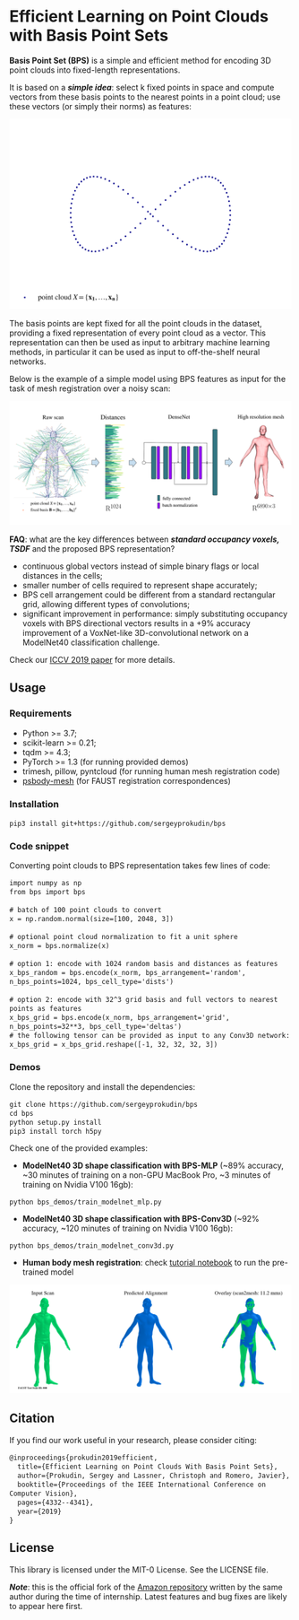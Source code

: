 # Efficient Learning on Point Clouds with Basis Point Sets

**Basis Point Set (BPS)** is a simple and efficient method for encoding 3D point clouds into fixed-length 
representations.

It is based on a _**simple idea**_: select k fixed points in space and compute vectors from  these basis points to the nearest
points in a point cloud; use these vectors (or simply their norms) as features:

![Teaser Image](bps.gif)

The basis points are kept fixed for all the point clouds in the dataset, providing a fixed representation of every 
point cloud as a vector. This representation can then be used  as input to arbitrary machine learning methods, in 
particular it can be used as input to off-the-shelf neural networks. 

Below is the example of a simple model using  BPS features as input for the  task of mesh registration over a 
noisy scan:

![Teaser Image](bps_demo.png)

**FAQ**: what are the key differences between _**standard occupancy voxels, TSDF**_ and the proposed BPS representation?

- continuous global vectors instead of simple binary flags or local distances in the cells;
- smaller number of cells required to represent shape accurately;
- BPS cell arrangement could be different from a standard rectangular grid, allowing different types of convolutions;
- significant improvement in performance: simply substituting occupancy voxels with  BPS directional vectors results 
in a +9% accuracy improvement of a VoxNet-like 3D-convolutional network on a ModelNet40 classification 
challenge.

 Check our [ICCV 2019 paper](https://arxiv.org/abs/1908.09186) for more 
 details.

## Usage
 
### Requirements

- Python >= 3.7;
- scikit-learn >= 0.21;
- tqdm >= 4.3;
- PyTorch >= 1.3 (for running provided demos)
- trimesh, pillow, pyntcloud (for running human mesh registration code)
- [psbody-mesh](https://github.com/MPI-IS/mesh) (for FAUST registration correspondences)

### Installation


```
pip3 install git+https://github.com/sergeyprokudin/bps
```

### Code snippet


Converting point clouds to BPS representation takes few lines of code:

```
import numpy as np
from bps import bps

# batch of 100 point clouds to convert
x = np.random.normal(size=[100, 2048, 3])

# optional point cloud normalization to fit a unit sphere
x_norm = bps.normalize(x)

# option 1: encode with 1024 random basis and distances as features
x_bps_random = bps.encode(x_norm, bps_arrangement='random', n_bps_points=1024, bps_cell_type='dists')

# option 2: encode with 32^3 grid basis and full vectors to nearest points as features
x_bps_grid = bps.encode(x_norm, bps_arrangement='grid', n_bps_points=32**3, bps_cell_type='deltas')
# the following tensor can be provided as input to any Conv3D network:
x_bps_grid = x_bps_grid.reshape([-1, 32, 32, 32, 3])
```

### Demos

Clone the repository and install the dependencies:

```
git clone https://github.com/sergeyprokudin/bps
cd bps
python setup.py install
pip3 install torch h5py
```


Check one of the provided examples:

- **ModelNet40 3D shape classification with BPS-MLP** (~89% accuracy, ~30 minutes of training on a non-GPU MacBook Pro, 
~3 minutes of training on Nvidia V100 16gb):

```
python bps_demos/train_modelnet_mlp.py
```

- **ModelNet40 3D shape classification with BPS-Conv3D** (~92% accuracy, ~120 minutes of training on Nvidia V100 16gb):

```
python bps_demos/train_modelnet_conv3d.py
```

- **Human body mesh registration**: check [tutorial notebook](https://github.com/sergeyprokudin/bps/blob/master/bps_demos/Mesh%20Registration%20from%203D%20Scans%20(FAUST%20evaluation).ipynb) to run the pre-trained model

![Teaser Image](faust_examples.gif)

## Citation

If you find our work useful in your research, please consider citing:
```
@inproceedings{prokudin2019efficient,
  title={Efficient Learning on Point Clouds With Basis Point Sets},
  author={Prokudin, Sergey and Lassner, Christoph and Romero, Javier},
  booktitle={Proceedings of the IEEE International Conference on Computer Vision},
  pages={4332--4341},
  year={2019}
}
```
## License

This library is licensed under the MIT-0 License. See the LICENSE file.

_**Note**_: this is the official fork of the [Amazon repository](https://github.com/amzn/basis-point-sets) written by the 
same author during the time of internship. Latest features and bug fixes are likely to appear here first. 

